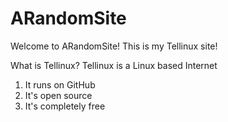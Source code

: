 # ARandomSite
Welcome to ARandomSite! This is my Tellinux site!

What is Tellinux?
Tellinux is a Linux based Internet
1. It runs on GitHub
2. It's open source
3. It's completely free
